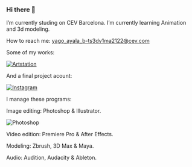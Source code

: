 ### Hi there 👋

I’m currently studing on CEV Barcelona. I’m currently learning Animation and 3d modeling.

 How to reach me: yago_ayala_b-ts3dv1ma2122@cev.com
 
 Some of my works:
 
[![Artstation](https://img.shields.io/badge/Artstation-@silayastudios-0590DB?style=for-the-badge&logo=artstation&logoColor=blue&labelColor=000000)](https://www.artstation.com/yagoayalaguerra7)
 
 And a final project acount: 

[![Instagram](https://img.shields.io/badge/Instagram-@silayastudios-E4405F?style=for-the-badge&logo=instagram&logoColor=pink&labelColor=101010)](https://www.instagram.com/silayastudios/?hl=es)
 
 I manage these programs:
 
Image editing: Photoshop & Illustrator.

![Photoshop](file:///D:/Descargas/adobephotoshop.svg)
                                        
Video edition: Premiere Pro & After Effects.

Modeling: Zbrush, 3D Max & Maya.

Audio: Audition, Audacity & Ableton.
 
